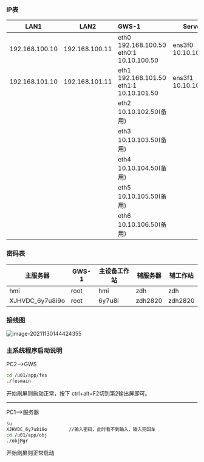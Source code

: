 ### IP表

| LAN1           | LAN2           | GWS-1                                        | Server              | 工作站       |
| -------------- | -------------- | :------------------------------------------- | ------------------- | ------------ |
| 192.168.100.10 | 192.168.100.11 | eth0 192.168.100.50<br />eth0:1 10.10.100.50 | ens3f0 10.10.100.20 | 10.10.100.30 |
| 192.168.101.10 | 192.168.101.11 | eth1 192.168.101.50<br />eth1:1 10.10.101.50 | ens3f1 10.10.101.20 |              |
|                |                | eth2 10.10.102.50(备用)                      |                     |              |
|                |                | eth3 10.10.103.50(备用)                      |                     |              |
|                |                | eth4 10.10.104.50(备用)                      |                     |              |
|                |                | eth5 10.10.105.50(备用)                      |                     |              |
|                |                | eth6 10.10.106.50(备用)                      |                     |              |

### 密码表

| 主服务器        | GWS-1 | 主设备工作站 | 辅服务器 | 辅工作站 |
| --------------- | ----- | ------------ | -------- | -------- |
| hmi             | root  | hmi          | zdh      | zdh      |
| XJHVDC_6y7u8i9o | root  | 6y7u8i       | zdh2820  | zdh2820  |

### 接线图

<img src="C:\Users\Qilee\AppData\Roaming\Typora\typora-user-images\image-20211130144424355.png" alt="image-20211130144424355"  />





### 主系统程序启动说明

PC2-->GWS

```bash
cd /u01/app/fes
./fesmain
```

开始刷屏则启动正常，按下 ctrl+alt+F2切到第2输出屏即可。

---

PC1-->服务器

```bash
su
XJHVDC_6y7u8i9o        //输入密码，此时看不到输入，输入完回车
cd /u01/app/obj
./objMgr
```

开始刷屏则正常启动

